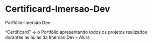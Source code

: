 # Certificard-Imersao-Dev
Portfólio-Imersão Dev

“Certificard” -> o Portfólio apresentando todos os projetos realizados durantes as aulas da Imersão Dev - Alura
